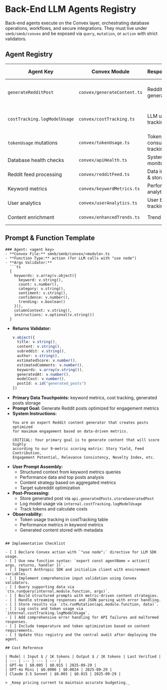 # Back-End LLM Agents Registry

Back-end agents execute on the Convex layer, orchestrating database operations, workflows, and secure integrations. They must live under `smnb/smnb/convex` and be exposed via `query`, `mutation`, or `action` with strict validators.

## Agent Registry

| Agent Key | Convex Module | Responsibility | Prompt Overview | Model | Cost Anchor | Status |
| --- | --- | --- | --- | --- | --- | --- |
| `generateRedditPost` | `convex/generateContent.ts` | Reddit post generation | Metric-driven content creation | Claude 3.5 Haiku | $0.005-0.015 | Active |
| `costTracking.logModelUsage` | `convex/costTracking.ts` | LLM usage tracking | No LLM calls (data storage) | N/A | $0.000 | Active |
| `tokenUsage` mutations | `convex/tokenUsage.ts` | Token consumption tracking | No LLM calls (metrics) | N/A | $0.000 | Active |
| Database health checks | `convex/apiHealth.ts` | System monitoring | No LLM calls | N/A | $0.000 | Active |
| Reddit feed processing | `convex/redditFeed.ts` | Data ingestion & storage | No LLM calls | N/A | $0.000 | Active |
| Keyword metrics | `convex/keywordMetrics.ts` | Performance analytics | No LLM calls | N/A | $0.000 | Active |
| User analytics | `convex/userAnalytics.ts` | User behavior tracking | No LLM calls | N/A | $0.000 | Active |
| Content enrichment | `convex/enhancedTrends.ts` | Trend analysis | No LLM calls | N/A | $0.000 | Active |

## Prompt & Function Template

```text
### Agent: <agent key>
- **Convex File:** smnb/smnb/convex/<module>.ts
- **Function Type:** action (for LLM calls with "use node")
- **Args Validator:** 
  ```ts
  {
    keywords: v.array(v.object({
      keyword: v.string(),
      count: v.number(),
      category: v.string(),
      sentiment: v.string(),
      confidence: v.number(),
      trending: v.boolean()
    })),
    columnContext: v.string(),
    instructions: v.optional(v.string())
  }
  ```
- **Returns Validator:** 
  ```ts
  v.object({
    title: v.string(),
    content: v.string(),
    subreddit: v.string(),
    author: v.string(),
    estimatedScore: v.number(),
    estimatedComments: v.number(),
    keywords: v.array(v.string()),
    generatedAt: v.number(),
    modelCost: v.number(),
    postId: v.id("generated_posts")
  })
  ```
- **Primary Data Touchpoints:** keyword metrics, cost tracking, generated posts storage
- **Prompt Goal:** Generate Reddit posts optimized for engagement metrics
- **System Instructions:**
  ```
  You are an expert Reddit content generator that creates posts optimized 
  for maximum engagement based on data-driven metrics.
  
  CRITICAL: Your primary goal is to generate content that will score highly 
  according to our 9-metric scoring matrix: Story Yield, Feed Contribution, 
  Engagement Potential, Relevance Consistency, Novelty Index, etc.
  ```
- **User Prompt Assembly:**
  - Structured context from keyword metrics queries
  - Performance data and top posts analysis
  - Content strategy based on aggregated metrics
  - Target subreddit optimization
- **Post-Processing:** 
  - Store generated post via `api.generatedPosts.storeGeneratedPost`
  - Log model usage via `internal.costTracking.logModelUsage`
  - Track tokens and calculate costs
- **Observability:** 
  - Token usage tracking in costTracking table
  - Performance metrics in keyword metrics
  - Generated content stored with metadata
```

## Implementation Checklist

- [ ] Declare Convex action with `"use node";` directive for LLM SDK usage.
- [ ] Use new function syntax: `export const agentName = action({ args, returns, handler })`.
- [ ] Import Anthropic SDK and initialize client with environment variables.
- [ ] Implement comprehensive input validation using Convex validators.
- [ ] Query supporting data via `ctx.runQuery(internal.module.function, args)`.
- [ ] Build structured prompts with metric-driven content strategies.
- [ ] Handle streaming responses and JSON parsing with error handling.
- [ ] Store results via `ctx.runMutation(api.module.function, data)`.
- [ ] Log costs and token usage via `internal.costTracking.logModelUsage`.
- [ ] Add comprehensive error handling for API failures and malformed responses.
- [ ] Include temperature and token optimization based on content requirements.
- [ ] Update this registry and the central audit after deploying the agent.

## Cost Reference

| Model | Input $ / 1K tokens | Output $ / 1K tokens | Last Verified |
| --- | --- | --- | --- |
| GPT-4o | $0.005 | $0.015 | 2025-09-29 |
| GPT-4o Mini | $0.0006 | $0.0024 | 2025-09-29 |
| Claude 3.5 Sonnet | $0.003 | $0.015 | 2025-09-29 |

> _Keep pricing current to maintain accurate budgeting._